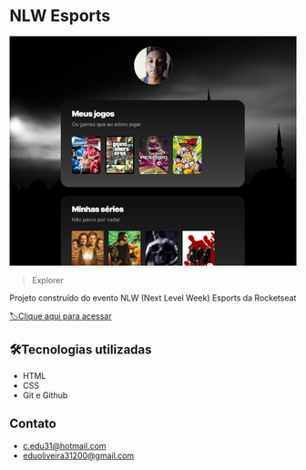 # NLW Esports 

![preview](./.github/127.0.0.1_5500_index.html.png)

> Explorer

Projeto construído do evento NLW (Next Level Week) Esports  da Rocketseat

[🏷️Clique aqui para acessar](https://eduardooliveira3101.github.io/NLW-2022/)

## 🛠️Tecnologias  utilizadas

- HTML 
- CSS
- Git e Github

## Contato
- c.edu31@hotmail.com
- eduoliveira31200@gmail.com


